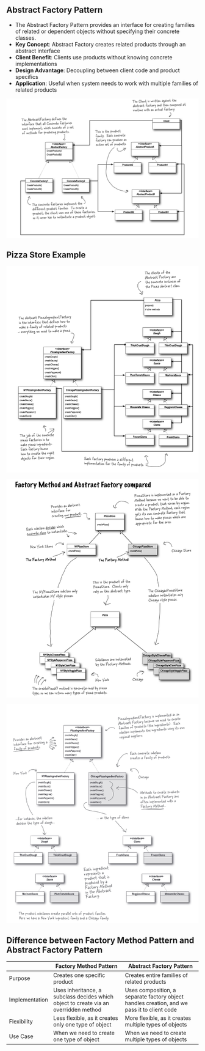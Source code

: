 ## Abstract Factory Pattern
- The Abstract Factory Pattern provides an interface for creating families of related
    or dependent objects without specifying their concrete classes.
- **Key Concept**: Abstract Factory creates related products through an abstract interface
- **Client Benefit**: Clients use products without knowing concrete implementations
- **Design Advantage**: Decoupling between client code and product specifics
- **Application**: Useful when system needs to work with multiple families of related products

![abstract-factory-pattern-1.jpg](src/main/resources/abstract-factory-pattern-1.jpg)

## Pizza Store Example
![abstract-factory-pattern-2.jpg](src/main/resources/abstract-factory-pattern-2.jpg)

![abstract-factory-pattern-3.jpg](src/main/resources/abstract-factory-pattern-3.jpg)

![abstract-factory-pattern-4.jpg](src/main/resources/abstract-factory-pattern-4.jpg)

## Difference between Factory Method Pattern and Abstract Factory Pattern

|                | Factory Method Pattern                                                               | Abstract Factory Pattern                                                                    |
|----------------|--------------------------------------------------------------------------------------|---------------------------------------------------------------------------------------------|
| Purpose        | Creates one specific product                                                         | Creates entire families of related products                                                 |
| Implementation | Uses inheritance, a subclass decides which object to create via an overridden method | Uses composition, a separate factory object handles creation, and we pass it to client code |
| Flexibility    | Less flexible, as it creates only one type of object                                 | More flexible, as it creates multiple types of objects                                      |
| Use Case       | When we need to create one type of object                                            | When we need to create multiple types of objects                                            |